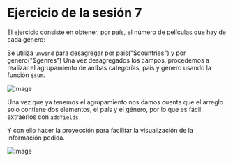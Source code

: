 # Ejercicio de la sesión 7

El ejercicio consiste en obtener, por país, el número de películas que hay de cada género:

Se utiliza `unwind` para desagregar por país("$countries") y por género("$genres")
Una vez desagregados los campos, procedemos a realizar el agrupamiento de ambas categorías, país y género usando la función `$sum`.

![image](https://github.com/LIZZETHGOMEZ/BEDU-Santander-2021/blob/main/Introduccion%20a%20Bases%20de%20Datos/sesion_7/ejercicios_sesion_7/ejercicio_sesion_7.PNG)

Una vez que ya tenemos el agrupamiento nos damos cuenta que el arreglo solo contiene dos elementos, el país y el género, por lo que es fácil extraerlos con `addfields`

Y con ello hacer la proyección para facilitar la visualización de la información pedida.

![image](https://github.com/LIZZETHGOMEZ/BEDU-Santander-2021/blob/main/Introduccion%20a%20Bases%20de%20Datos/sesion_7/ejercicios_sesion_7/ejercicio_sesion_7_parte2.PNG)
